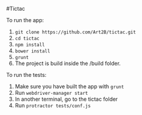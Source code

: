 #Tictac

To run the app: 
1. `git clone https://github.com/Art2B/tictac.git`
2. `cd tictac`
3. `npm install`
4. `bower install`
5. `grunt`
6. The project is build inside the /build folder.


To run the tests: 
1. Make sure you have built the app with `grunt`
2. Run `webdriver-manager start`
3. In another terminal, go to the tictac folder
4. Run `protractor tests/conf.js`